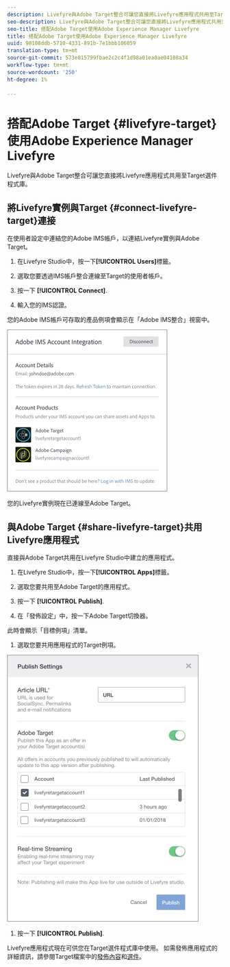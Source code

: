 ```yaml
---
description: Livefyre與Adobe Target整合可讓您直接將Livefyre應用程式共用至Target選件程式庫。
seo-description: Livefyre與Adobe Target整合可讓您直接將Livefyre應用程式共用至Target選件程式庫。
seo-title: 搭配Adobe Target使用Adobe Experience Manager Livefyre
title: 搭配Adobe Target使用Adobe Experience Manager Livefyre
uuid: 98108ddb-5710-4331-891b-7e1bbb106059
translation-type: tm+mt
source-git-commit: 573e815799fbae2c2c4f1d98a01ea0ae04108a34
workflow-type: tm+mt
source-wordcount: '250'
ht-degree: 1%

---
```


# 搭配Adobe Target {#livefyre-target}使用Adobe Experience Manager Livefyre

Livefyre與Adobe Target整合可讓您直接將Livefyre應用程式共用至Target選件程式庫。

## 將Livefyre實例與Target {#connect-livefyre-target}連接

在使用者設定中連結您的Adobe IMS帳戶，以連結Livefyre實例與Adobe Target。

1. 在Livefyre Studio中，按一下&#x200B;**[!UICONTROL Users]**&#x200B;標籤。

1. 選取您要透過IMS帳戶整合連線至Target的使用者帳戶。

1. 按一下 **[!UICONTROL Connect]**.

1. 輸入您的IMS認證。

您的Adobe IMS帳戶可存取的產品例項會顯示在「Adobe IMS整合」視窗中。

![](assets/livefyre-target-connect.png)

您的Livefyre實例現在已連線至Adobe Target。

## 與Adobe Target {#share-livefyre-target}共用Livefyre應用程式

直接與Adobe Target共用在Livefyre Studio中建立的應用程式。

1. 在Livefyre Studio中，按一下&#x200B;**[!UICONTROL Apps]**&#x200B;標籤。

1. 選取您要共用至Adobe Target的應用程式。

1. 按一下 **[!UICONTROL Publish]**.

1. 在「發佈設定」中，按一下Adobe Target切換器。

此時會顯示「目標例項」清單。

1. 選取您要共用應用程式的Target例項。

![](assets/livefyre-target-publish.png)

1. 按一下  **[!UICONTROL Publish]**.

Livefyre應用程式現在可供您在Target選件程式庫中使用。 如需發佈應用程式的詳細資訊，請參閱Target檔案中的[發佈內容](/help/using/c-library/t-publish-content.md)和[選件](https://docs.adobe.com/content/help/en/target/using/experiences/offers/manage-content.html)。